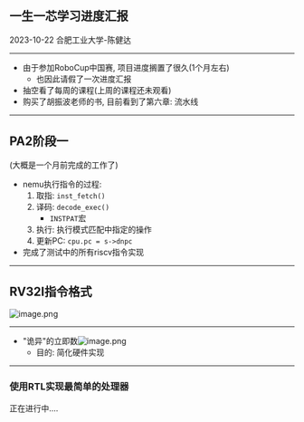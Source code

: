## 一生一芯学习进度汇报
2023-10-22
合肥工业大学-陈健达

---
- 由于参加RoboCup中国赛, 项目进度搁置了很久(1个月左右)
	- 也因此请假了一次进度汇报
- 抽空看了每周的课程(上周的课程还未观看)
- 购买了胡振波老师的书, 目前看到了第六章: 流水线

---
## PA2阶段一
(大概是一个月前完成的工作了)
- nemu执行指令的过程:
	1. 取指: `inst_fetch()`
	2. 译码: `decode_exec()`
		- `INSTPAT`宏
	3. 执行: 执行模式匹配中指定的操作
	4. 更新PC: `cpu.pc = s->dnpc`
- 完成了测试中的所有riscv指令实现

---
## RV32I指令格式
![image.png](https://jiunian-pic-1310185536.cos.ap-nanjing.myqcloud.com/picgo%2F20231022161755.png)

---
- "诡异"的立即数![image.png](https://jiunian-pic-1310185536.cos.ap-nanjing.myqcloud.com/picgo%2F20231022161817.png)
	- 目的: 简化硬件实现

---
### 使用RTL实现最简单的处理器
正在进行中....